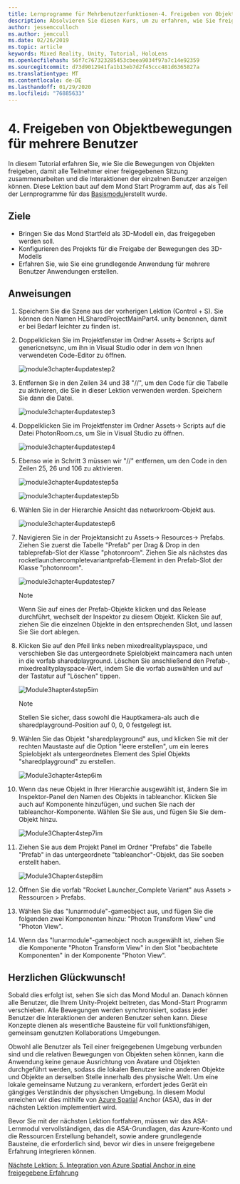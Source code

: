 ```yaml
---
title: Lernprogramme für Mehrbenutzerfunktionen-4. Freigeben von Objektbewegungen mit mehreren Benutzern
description: Absolvieren Sie diesen Kurs, um zu erfahren, wie Sie freigegebene Umgebungen mit mehreren Benutzern in einer hololens 2-Anwendung implementieren.
author: jessemcculloch
ms.author: jemccull
ms.date: 02/26/2019
ms.topic: article
keywords: Mixed Reality, Unity, Tutorial, HoloLens
ms.openlocfilehash: 56f7c767323285453cbeea9034f97a7c14e92359
ms.sourcegitcommit: d73d9012941fa1b13eb7d2f45ccc481d6365827a
ms.translationtype: MT
ms.contentlocale: de-DE
ms.lasthandoff: 01/29/2020
ms.locfileid: "76885633"
---
```

# <a name="4-sharing-object-movements-with-multiple-users"></a>4. Freigeben von Objektbewegungen für mehrere Benutzer

In diesem Tutorial erfahren Sie, wie Sie die Bewegungen von Objekten freigeben, damit alle Teilnehmer einer freigegebenen Sitzung zusammenarbeiten und die Interaktionen der einzelnen Benutzer anzeigen können. Diese Lektion baut auf dem Mond Start Programm auf, das als Teil der Lernprogramme für das [Basismodul](mrlearning-base.md)erstellt wurde.

## <a name="objectives"></a>Ziele

- Bringen Sie das Mond Startfeld als 3D-Modell ein, das freigegeben werden soll.
- Konfigurieren des Projekts für die Freigabe der Bewegungen des 3D-Modells
- Erfahren Sie, wie Sie eine grundlegende Anwendung für mehrere Benutzer Anwendungen erstellen.

## <a name="instructions"></a>Anweisungen

1. Speichern Sie die Szene aus der vorherigen Lektion (Control + S). Sie können den Namen HLSharedProjectMainPart4. unity benennen, damit er bei Bedarf leichter zu finden ist.

2. Doppelklicken Sie im Projektfenster im Ordner Assets-> Scripts auf genericnetsync, um ihn in Visual Studio oder in dem von Ihnen verwendeten Code-Editor zu öffnen.  

    ![module3chapter4updatestep2](images/module3chapter4updatestep2.png)

3. Entfernen Sie in den Zeilen 34 und 38 "//", um den Code für die Tabelle zu aktivieren, die Sie in dieser Lektion verwenden werden. Speichern Sie dann die Datei.

    ![module3chapter4updatestep3](images/module3chapter4updatestep3.png)

4. Doppelklicken Sie im Projektfenster im Ordner Assets-> Scripts auf die Datei PhotonRoom.cs, um Sie in Visual Studio zu öffnen.

    ![module3chapter4updatestep4](images/module3chapter4updatestep4.png)

5. Ebenso wie in Schritt 3 müssen wir "//" entfernen, um den Code in den Zeilen 25, 26 und 106 zu aktivieren.

    ![module3chapter4updatestep5a](images/module3chapter4updatestep5a.png)

    ![module3chapter4updatestep5b](images/module3chapter4updatestep5b.png)

6. Wählen Sie in der Hierarchie Ansicht das networkroom-Objekt aus.

    ![module3chapter4updatestep6](images/module3chapter4updatestep6.png)

7. Navigieren Sie in der Projektansicht zu Assets-> Resources-> Prefabs. Ziehen Sie zuerst die Tabelle "Prefab" per Drag & Drop in den tableprefab-Slot der Klasse "photonroom". Ziehen Sie als nächstes das rocketlaunchercompletevariantprefab-Element in den Prefab-Slot der Klasse "photonroom".

    ![module3chapter4updatestep7](images/module3chapter4updatestep7.png)

    >[!NOTE]
    >Wenn Sie auf eines der Prefab-Objekte klicken und das Release durchführt, wechselt der Inspektor zu diesem Objekt. Klicken Sie auf, ziehen Sie die einzelnen Objekte in den entsprechenden Slot, und lassen Sie Sie dort ablegen.

8. Klicken Sie auf den Pfeil links neben mixedrealityplayspace, und verschieben Sie das untergeordnete Spielobjekt maincamera nach unten in die vorfab sharedplayground. Löschen Sie anschließend den Prefab-, mixedrealityplayspace-Wert, indem Sie die vorfab auswählen und auf der Tastatur auf "Löschen" tippen.

    ![Module3hapter4step5im](images/module3chapter4step5im.PNG)

    >[!NOTE]
    >Stellen Sie sicher, dass sowohl die Hauptkamera-als auch die sharedplayground-Position auf 0, 0, 0 festgelegt ist.

9. Wählen Sie das Objekt "sharedplayground" aus, und klicken Sie mit der rechten Maustaste auf die Option "leere erstellen", um ein leeres Spielobjekt als untergeordnetes Element des Spiel Objekts "sharedplayground" zu erstellen.

   ![Module3chapter4step6im](images/module3chapter4step6im.PNG)

10. Wenn das neue Objekt in Ihrer Hierarchie ausgewählt ist, ändern Sie im Inspektor-Panel den Namen des Objekts in tableanchor. Klicken Sie auch auf Komponente hinzufügen, und suchen Sie nach der tableanchor-Komponente. Wählen Sie Sie aus, und fügen Sie Sie dem-Objekt hinzu.

    ![Module3Chapter4step7im](images/module3chapter4step7im.PNG)

11. Ziehen Sie aus dem Projekt Panel im Ordner "Prefabs" die Tabelle "Prefab" in das untergeordnete "tableanchor"-Objekt, das Sie soeben erstellt haben.

    ![Module3Chapter4step8im](images/module3chapter4step8im.PNG)
   
12. Öffnen Sie die vorfab "Rocket Launcher_Complete Variant" aus Assets > Ressourcen > Prefabs.

13. Wählen Sie das "lunarmodule"-gameobject aus, und fügen Sie die folgenden zwei Komponenten hinzu: "Photon Transform View" und "Photon View".

14. Wenn das "lunarmodule"-gameobject noch ausgewählt ist, ziehen Sie die Komponente "Photon Transform View" in den Slot "beobachtete Komponenten" in der Komponente "Photon View".

## <a name="congratulations"></a>Herzlichen Glückwunsch!

Sobald dies erfolgt ist, sehen Sie sich das Mond Modul an. Danach können alle Benutzer, die Ihrem Unity-Projekt beitreten, das Mond-Start Programm verschieben.  Alle Bewegungen werden synchronisiert, sodass jeder Benutzer die Interaktionen der anderen Benutzer sehen kann. Diese Konzepte dienen als wesentliche Bausteine für voll funktionsfähigen, gemeinsam genutzten Kollaborations Umgebungen.

Obwohl alle Benutzer als Teil einer freigegebenen Umgebung verbunden sind und die relativen Bewegungen von Objekten sehen können, kann die Anwendung keine genaue Ausrichtung von Avatare und Objekten durchgeführt werden, sodass die lokalen Benutzer keine anderen Objekte und Objekte an derselben Stelle innerhalb des physische Welt. Um eine lokale gemeinsame Nutzung zu verankern, erfordert jedes Gerät ein gängiges Verständnis der physischen Umgebung. In diesem Modul erreichen wir dies mithilfe von [Azure Spatial](<https://azure.microsoft.com//services/spatial-anchors/>) Anchor (ASA), das in der nächsten Lektion implementiert wird.

Bevor Sie mit der nächsten Lektion fortfahren, müssen wir das ASA-Lernmodul vervollständigen, das die ASA-Grundlagen, das Azure-Konto und die Ressourcen Erstellung behandelt, sowie andere grundlegende Bausteine, die erforderlich sind, bevor wir dies in unsere freigegebene Erfahrung integrieren können.

[Nächste Lektion: 5. Integration von Azure Spatial Anchor in eine freigegebene Erfahrung](mrlearning-sharing(photon)-ch5.md)
